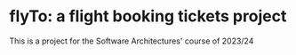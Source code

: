 # flyTo: a flight booking tickets project
This is a project for the Software Architectures' course of 2023/24
